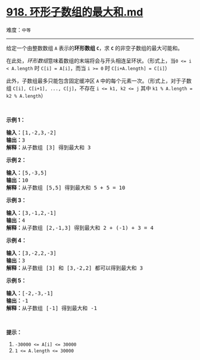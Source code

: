 # [918. 环形子数组的最大和.md](https://leetcode-cn.com/problems/maximum-sum-circular-subarray)

难度：`中等`

---

<p>给定一个由整数数组 <code>A</code>&nbsp;表示的<strong>环形数组 <code>C</code></strong>，求 <code><strong>C</strong></code>&nbsp;的非空子数组的最大可能和。</p>

<p>在此处，<em>环形数组</em>意味着数组的末端将会与开头相连呈环状。（形式上，当<code>0 &lt;= i &lt; A.length</code>&nbsp;时&nbsp;<code>C[i] = A[i]</code>，而当&nbsp;<code>i &gt;= 0</code>&nbsp;时&nbsp;<code>C[i+A.length] = C[i]</code>）</p>

<p>此外，子数组最多只能包含固定缓冲区 <code>A</code>&nbsp;中的每个元素一次。（形式上，对于子数组&nbsp;<code>C[i], C[i+1], ..., C[j]</code>，不存在&nbsp;<code>i &lt;= k1, k2 &lt;= j</code>&nbsp;其中&nbsp;<code>k1 % A.length&nbsp;= k2 % A.length</code>）</p>

<p>&nbsp;</p>

<p><strong>示例 1：</strong></p>

<pre><strong>输入：</strong>[1,-2,3,-2]
<strong>输出：</strong>3
<strong>解释：</strong>从子数组 [3] 得到最大和 3
</pre>

<p><strong>示例 2：</strong></p>

<pre><strong>输入：</strong>[5,-3,5]
<strong>输出：</strong>10
<strong>解释：</strong>从子数组 [5,5] 得到最大和 5 + 5 = 10
</pre>

<p><strong>示例 3：</strong></p>

<pre><strong>输入：</strong>[3,-1,2,-1]
<strong>输出：</strong>4
<strong>解释：</strong>从子数组 [2,-1,3] 得到最大和 2 + (-1) + 3 = 4
</pre>

<p><strong>示例 4：</strong></p>

<pre><strong>输入：</strong>[3,-2,2,-3]
<strong>输出：</strong>3
<strong>解释：</strong>从子数组 [3] 和 [3,-2,2] 都可以得到最大和 3
</pre>

<p><strong>示例 5：</strong></p>

<pre><strong>输入：</strong>[-2,-3,-1]
<strong>输出：</strong>-1
<strong>解释：</strong>从子数组 [-1] 得到最大和 -1
</pre>

<p>&nbsp;</p>

<p><strong>提示：</strong></p>

<ol>
	<li><code>-30000 &lt;= A[i] &lt;= 30000</code></li>
	<li><code>1 &lt;= A.length &lt;= 30000</code></li>
</ol>
